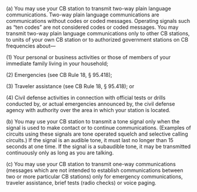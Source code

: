 (a) You may use your CB station to transmit two-way plain language communications. Two-way plain language communications are communications without codes or coded messages. Operating signals such as “ten codes” are not considered codes or coded messages. You may transmit two-way plain language communications only to other CB stations, to units of your own CB station or to authorized government stations on CB frequencies about—

(1) Your personal or business activities or those of members of your immediate family living in your household;

(2) Emergencies (see CB Rule 18, § 95.418);

(3) Traveler assistance (see CB Rule 18, § 95.418); or

(4) Civil defense activities in connection with official tests or drills conducted by, or actual emergencies announced by, the civil defense agency with authority over the area in which your station is located.

(b) You may use your CB station to transmit a tone signal only when the signal is used to make contact or to continue communications. (Examples of circuits using these signals are tone operated squelch and selective calling circuits.) If the signal is an audible tone, it must last no longer than 15 seconds at one time. If the signal is a subaudible tone, it may be transmitted continuously only as long as you are talking.

(c) You may use your CB station to transmit one-way communications (messages which are not intended to establish communications between two or more particular CB stations) only for emergency communications, traveler assistance, brief tests (radio checks) or voice paging.

